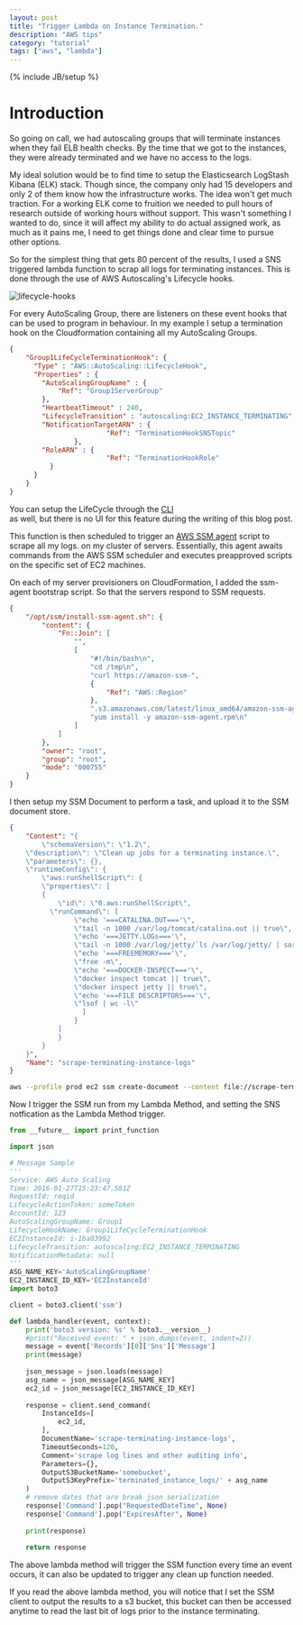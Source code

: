 ```yaml
---
layout: post
title: "Trigger Lambda on Instance Termination."
description: "AWS tips"
category: "tutorial"
tags: ["aws", "lambda"]
---
```

{% include JB/setup %}

# Introduction

So going on call, we had autoscaling groups that will terminate instances when they fail ELB health checks. 
By the time that we got to the instances, they were already terminated and we have no access to the logs.

My ideal solution would be to find time to setup the Elasticsearch LogStash Kibana (ELK) stack. Though since, 
the company only had 15 developers and only 2 of them know how the infrastructure works. The idea won't get much 
traction. For a working ELK come to fruition we needed to pull hours of research outside of working hours 
without support.
This wasn't something I wanted to do, since it will affect my ability to do actual assigned work, as much as it pains
me, I need to get things done and clear time to pursue other options.

So for the simplest thing that gets 80 percent of the results, I used a SNS triggered lambda function to scrap all
logs for terminating instances. This is done through the use of AWS Autoscaling's Lifecycle hooks.

![lifecycle-hooks](http://docs.aws.amazon.com/autoscaling/latest/userguide/images/lifecycle_hooks.png)

For every AutoScaling Group, there are listeners on these event hooks that can be used to program in behaviour.
In my example I setup a termination hook on the Cloudformation containing all my AutoScaling Groups.

```json
{
    "Group1LifeCycleTerminationHook": {
      "Type" : "AWS::AutoScaling::LifecycleHook",
      "Properties" : {
        "AutoScalingGroupName" : {
            "Ref": "Group1ServerGroup"
        },
        "HeartbeatTimeout" : 240,
        "LifecycleTransition" : "autoscaling:EC2_INSTANCE_TERMINATING",
        "NotificationTargetARN" : {
                        "Ref": "TerminationHookSNSTopic"
                },
        "RoleARN" : {
                        "Ref": "TerminationHookRole"
          }
      }
    }
}
```

You can setup the LifeCycle through the 
[CLI](http://docs.aws.amazon.com/cli/latest/reference/autoscaling/put-lifecycle-hook.html)  
as well, but there is no UI for this feature during the writing of this blog post. 

This function is then scheduled to trigger an 
[AWS SSM agent](http://docs.aws.amazon.com/AWSEC2/latest/UserGuide/install-ssm-agent.html) script to scrape all my logs.
on my cluster of servers. Essentially, this agent awaits commands from the AWS SSM scheduler and executes preapproved
scripts on the specific set of EC2 machines.

On each of my server provisioners on CloudFormation, I added the ssm-agent bootstrap script. So that the servers 
respond to SSM requests.

```json
{
    "/opt/ssm/install-ssm-agent.sh": {
        "content": {
            "Fn::Join": [
                "",
                [
                    "#!/bin/bash\n",
                    "cd /tmp\n",
                    "curl https://amazon-ssm-",
                    {
                        "Ref": "AWS::Region"
                    },
                    ".s3.amazonaws.com/latest/linux_amd64/amazon-ssm-agent.rpm -o amazon-ssm-agent.rpm\n",
                    "yum install -y amazon-ssm-agent.rpm\n"
                ]
            ]
        },
        "owner": "root",
        "group": "root",
        "mode": "000755"
    }
}
```

I then setup my SSM Document to perform a task, and upload it to the SSM document store. 


```json
{
    "Content": "{
        \"schemaVersion\": \"1.2\",
    \"description\": \"Clean up jobs for a terminating instance.\",
    \"parameters\": {},
    \"runtimeConfig\": {
        \"aws:runShellScript\": {
        \"properties\": [
        {
            \"id\": \"0.aws:runShellScript\",
          \"runCommand\": [
                \"echo '===CATALINA.OUT==='\",
                \"tail -n 1000 /var/log/tomcat/catalina.out || true\",
                \"echo '===JETTY.LOGs==='\",
                \"tail -n 1000 /var/log/jetty/`ls /var/log/jetty/ | sort -r | head -n 1` || true\",
                \"echo '===FREEMEMORY==='\",
                \"free -m\",
                \"echo '===DOCKER-INSPECT==='\",
                \"docker inspect tomcat || true\",
                \"docker inspect jetty || true\",
                \"echo '===FILE DESCRIPTORS==='\",
                \"lsof | wc -l\"
                  ]
                }
            ]
            }
        }
    }", 
    "Name": "scrape-terminating-instance-logs"
}

```


```bash
aws --profile prod ec2 ssm create-document --content file://scrape-terminating-instance-logs.json --name "scrape-terminating-instance-logs"
```

Now I trigger the SSM run from my Lambda Method, and setting the SNS notfication as the Lambda Method trigger.

```python
from __future__ import print_function

import json

# Message Sample
'''
Service: AWS Auto Scaling
Time: 2016-01-27T15:23:47.581Z
RequestId: reqid 
LifecycleActionToken: someToken
AccountId: 123 
AutoScalingGroupName: Group1 
LifecycleHookName: Group1LifeCycleTerminationHook
EC2InstanceId: i-1ba03992
LifecycleTransition: autoscaling:EC2_INSTANCE_TERMINATING
NotificationMetadata: null
'''
ASG_NAME_KEY='AutoScalingGroupName'
EC2_INSTANCE_ID_KEY='EC2InstanceId'
import boto3

client = boto3.client('ssm')

def lambda_handler(event, context):
    print('boto3 version: %s' % boto3.__version__)
    #print("Received event: " + json.dumps(event, indent=2))
    message = event['Records'][0]['Sns']['Message']
    print(message)
    
    json_message = json.loads(message)
    asg_name = json_message[ASG_NAME_KEY]
    ec2_id = json_message[EC2_INSTANCE_ID_KEY]
    
    response = client.send_command(
        InstanceIds=[
            ec2_id,
        ],
        DocumentName='scrape-terminating-instance-logs',
        TimeoutSeconds=120,
        Comment='scrape log lines and other auditing info',
        Parameters={},
        OutputS3BucketName='somebucket',
        OutputS3KeyPrefix='terminated_instance_logs/' + asg_name
    )
    # remove dates that are break json serialization
    response['Command'].pop("RequestedDateTime", None)
    response['Command'].pop("ExpiresAfter", None)
    
    print(response)
    
    return response
``` 

The above lambda method will trigger the SSM function every time an event occurs, it can also be updated to trigger
any clean up function needed.

If you read the above lambda method, you will notice that I set the SSM client to output the results to a s3 bucket,
this bucket can then be accessed anytime to read the last bit of logs prior to the instance terminating.
